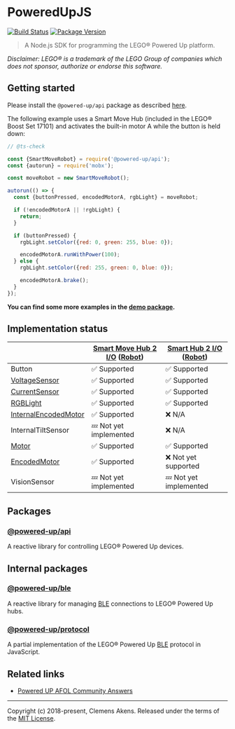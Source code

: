 # PoweredUpJS

[![Build Status](https://travis-ci.org/clebert/powered-up.svg?branch=master)](https://travis-ci.org/clebert/powered-up)
[![Package Version](https://img.shields.io/npm/v/@powered-up/api.svg)](https://yarnpkg.com/en/package/@powered-up/api)

> A Node.js SDK for programming the LEGO® Powered Up platform.

_Disclaimer: LEGO® is a trademark of the LEGO Group of companies which does not
sponsor, authorize or endorse this software._

## Getting started

Please install the `@powered-up/api` package as described
[here](https://clebert.github.io/powered-up/packages/api/).

The following example uses a Smart Move Hub (included in the LEGO® Boost
Set 17101) and activates the built-in motor A while the button is held down:

```js
// @ts-check

const {SmartMoveRobot} = require('@powered-up/api');
const {autorun} = require('mobx');

const moveRobot = new SmartMoveRobot();

autorun(() => {
  const {buttonPressed, encodedMotorA, rgbLight} = moveRobot;

  if (!encodedMotorA || !rgbLight) {
    return;
  }

  if (buttonPressed) {
    rgbLight.setColor({red: 0, green: 255, blue: 0});

    encodedMotorA.runWithPower(100);
  } else {
    rgbLight.setColor({red: 255, green: 0, blue: 0});

    encodedMotorA.brake();
  }
});
```

**You can find some more examples in the
[demo package](https://github.com/clebert/powered-up/tree/master/@powered-up/demo/src).**

## Implementation status

|                           | [Smart Move Hub 2 I/O][1] ([Robot][1-1]) | [Smart Hub 2 I/O][2] ([Robot][2-1]) |
| ------------------------- | ---------------------------------------- | ----------------------------------- |
| Button                    | ✅ Supported                             | ✅ Supported                        |
| [VoltageSensor][3]        | ✅ Supported                             | ✅ Supported                        |
| [CurrentSensor][4]        | ✅ Supported                             | ✅ Supported                        |
| [RGBLight][5]             | ✅ Supported                             | ✅ Supported                        |
| [InternalEncodedMotor][6] | ✅ Supported                             | ❌ N/A                              |
| InternalTiltSensor        | 💤 Not yet implemented                   | ❌ N/A                              |
| [Motor][7]                | ✅ Supported                             | ✅ Supported                        |
| [EncodedMotor][6]         | ✅ Supported                             | ❌ Not yet supported                |
| VisionSensor              | 💤 Not yet implemented                   | 💤 Not yet implemented              |

[1]: https://clebert.github.io/powered-up/packages/api/classes/smartmovehub
[1-1]: https://clebert.github.io/powered-up/packages/api/classes/smartmoverobot
[2]: https://clebert.github.io/powered-up/packages/api/classes/smarthub
[2-1]: https://clebert.github.io/powered-up/packages/api/classes/smartrobot
[3]: https://clebert.github.io/powered-up/packages/api/classes/voltagesensor
[4]: https://clebert.github.io/powered-up/packages/api/classes/currentsensor
[5]: https://clebert.github.io/powered-up/packages/api/classes/rgblight
[6]: https://clebert.github.io/powered-up/packages/api/classes/encodedmotor
[7]: https://clebert.github.io/powered-up/packages/api/classes/motor

## Packages

### [@powered-up/api](https://clebert.github.io/powered-up/packages/api/)

A reactive library for controlling LEGO® Powered Up devices.

## Internal packages

### [@powered-up/ble](https://clebert.github.io/powered-up/packages/ble/)

A reactive library for managing
[BLE](https://en.wikipedia.org/wiki/Bluetooth_Low_Energy) connections to LEGO®
Powered Up hubs.

### [@powered-up/protocol](https://clebert.github.io/powered-up/packages/protocol/)

A partial implementation of the LEGO® Powered Up
[BLE](https://en.wikipedia.org/wiki/Bluetooth_Low_Energy) protocol in
JavaScript.

## Related links

- [Powered UP AFOL Community Answers](https://lan.lego.com/news/overview/powered-up-afol-community-answers-r146/)

---

Copyright (c) 2018-present, Clemens Akens. Released under the terms of the
[MIT License](https://github.com/clebert/powered-up/blob/master/LICENSE).
